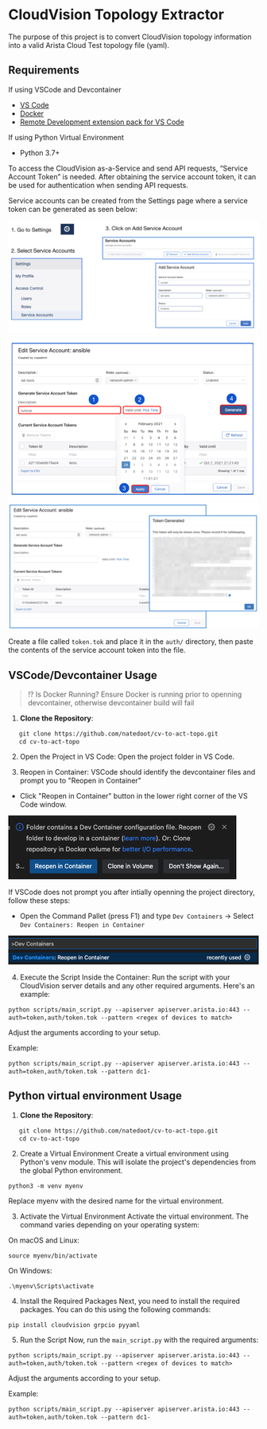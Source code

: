 # CloudVision Topology Extractor

The purpose of this project is to convert CloudVision topology information into a valid Arista Cloud Test topology file (yaml).

## Requirements
If using VSCode and Devcontainer
- [VS Code](https://code.visualstudio.com/)
- [Docker](https://www.docker.com/)
- [Remote Development extension pack for VS Code](https://marketplace.visualstudio.com/items?itemName=ms-vscode-remote.vscode-remote-extensionpack)

If using Python Virtual Environment
- Python 3.7+

To access the CloudVision as-a-Service and send API requests, “Service Account Token” is needed. After obtaining the service account token, it can be used for authentication when sending API requests.

Service accounts can be created from the Settings page where a service token can be generated as seen below:

![serviceaccount1](./media/serviceaccount1.png)
![serviceaccount2](./media/serviceaccount2.png)
![serviceaccount3](./media/serviceaccount3.png)

Create a file called `token.tok` and place it in the `auth/` directory, then paste the contents of the service account token into the file.
## VSCode/Devcontainer Usage
> :interrobang: Is Docker Running?
> Ensure Docker is running prior to openning devcontainer, otherwise devcontainer build will fail

1. **Clone the Repository**:
```
   git clone https://github.com/natedoot/cv-to-act-topo.git
   cd cv-to-act-topo
```
2. Open the Project in VS Code:
Open the project folder in VS Code.

3. Reopen in Container:
VSCode should identify the devcontainer files and prompt you to "Reopen in Container"
- Click "Reopen in Container" button in the lower right corner of the VS Code window.

![reopen-in-devcontainer-prompt](./media/reopen-in-devcontainer-prompt.png)

If VSCode does not prompt you after intially openning the project directory, follow these steps:
- Open the Command Pallet (press F1) and type `Dev Containers` -> Select `Dev Containers: Reopen in Container`

![reopen-in-devcontainer](./media/reopen-in-devcontainer.png)

4. Execute the Script Inside the Container:
Run the script with your CloudVision server details and any other required arguments. Here's an example:
```
python scripts/main_script.py --apiserver apiserver.arista.io:443 --auth=token,auth/token.tok --pattern <regex of devices to match>
```
Adjust the arguments according to your setup.

Example:
```
python scripts/main_script.py --apiserver apiserver.arista.io:443 --auth=token,auth/token.tok --pattern dc1-
```
## Python virtual environment Usage

1. **Clone the Repository**:
```
   git clone https://github.com/natedoot/cv-to-act-topo.git
   cd cv-to-act-topo
```
2. Create a Virtual Environment
Create a virtual environment using Python's venv module. This will isolate the project's dependencies from the global Python environment.
```
python3 -m venv myenv
```
Replace myenv with the desired name for the virtual environment.

3. Activate the Virtual Environment
Activate the virtual environment. The command varies depending on your operating system:

On macOS and Linux:
```
source myenv/bin/activate
```
On Windows:
```
.\myenv\Scripts\activate
```
4. Install the Required Packages
Next, you need to install the required packages. You can do this using the following commands:
```
pip install cloudvision grpcio pyyaml
```
5. Run the Script
Now, run the `main_script.py` with the required arguments:
```
python scripts/main_script.py --apiserver apiserver.arista.io:443 --auth=token,auth/token.tok --pattern <regex of devices to match>
```
Adjust the arguments according to your setup.

Example:
```
python scripts/main_script.py --apiserver apiserver.arista.io:443 --auth=token,auth/token.tok --pattern dc1-
```
